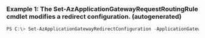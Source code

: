 ### Example 1: The Set-AzApplicationGatewayRequestRoutingRule cmdlet modifies a redirect configuration. (autogenerated)
```powershell
PS C:\> Set-AzApplicationGatewayRedirectConfiguration -ApplicationGateway $appgw -IncludePath False -IncludeQueryString False -Name RedirectConfig01 -RedirectType Permanent -TargetListener $listener01
```

